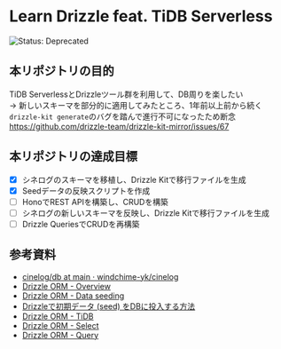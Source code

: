# Learn Drizzle feat. TiDB Serverless
<!-- ![Status: ToDo](https://flat.badgen.net/static/Status/ToDo/red) -->
<!-- ![Status: In Progress](https://flat.badgen.net/static/Status/In%20Progress/yellow) -->
<!-- ![Status: Done](https://flat.badgen.net/static/Status/Done/green) -->
![Status: Deprecated](https://flat.badgen.net/static/Status/Deprecated/black)

## 本リポジトリの目的
TiDB ServerlessとDrizzleツール群を利用して、DB周りを楽したい  
→ 新しいスキーマを部分的に適用してみたところ、1年前以上前から続く`drizzle-kit generate`のバグを踏んで進行不可になったため断念  
https://github.com/drizzle-team/drizzle-kit-mirror/issues/67

## 本リポジトリの達成目標
- [x] シネログのスキーマを移植し、Drizzle Kitで移行ファイルを生成
- [x] Seedデータの反映スクリプトを作成
- [ ] HonoでREST APIを構築し、CRUDを構築
- [ ] シネログの新しいスキーマを反映し、Drizzle Kitで移行ファイルを生成
- [ ] Drizzle QueriesでCRUDを再構築

## 参考資料
- [cinelog/db at main · windchime-yk/cinelog](https://github.com/windchime-yk/cinelog/tree/main/db)
- [Drizzle ORM - Overview](https://orm.drizzle.team/docs/kit-overview)
- [Drizzle ORM - Data seeding](https://orm.drizzle.team/docs/kit-seed-data)
- [Drizzleで初期データ (seed) をDBに投入する方法](https://zenn.dev/steg/articles/77204b889814d1)
- [Drizzle ORM - TiDB](https://orm.drizzle.team/docs/connect-tidb)
- [Drizzle ORM - Select](https://orm.drizzle.team/docs/select)
- [Drizzle ORM - Query](https://orm.drizzle.team/docs/rqb)
